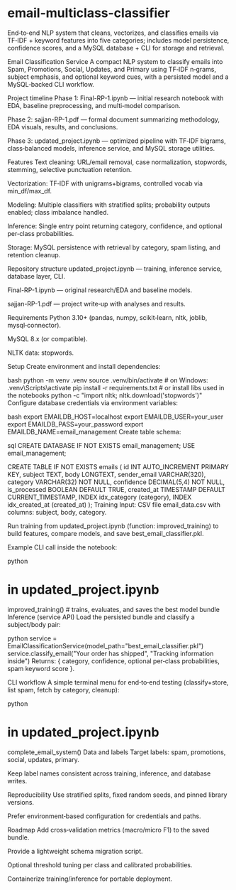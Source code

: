 # email-multiclass-classifier
End‑to‑end NLP system that cleans, vectorizes, and classifies emails via TF‑IDF + keyword features into five categories; includes model persistence, confidence scores, and a MySQL database + CLI for storage and retrieval.


Email Classification Service
A compact NLP system to classify emails into Spam, Promotions, Social, Updates, and Primary using TF‑IDF n‑grams, subject emphasis, and optional keyword cues, with a persisted model and a MySQL‑backed CLI workflow.

Project timeline
Phase 1: Final-RP-1.ipynb — initial research notebook with EDA, baseline preprocessing, and multi‑model comparison.

Phase 2: sajjan-RP-1.pdf — formal document summarizing methodology, EDA visuals, results, and conclusions.

Phase 3: updated_project.ipynb — optimized pipeline with TF‑IDF bigrams, class‑balanced models, inference service, and MySQL storage utilities.

Features
Text cleaning: URL/email removal, case normalization, stopwords, stemming, selective punctuation retention.

Vectorization: TF‑IDF with unigrams+bigrams, controlled vocab via min_df/max_df.

Modeling: Multiple classifiers with stratified splits; probability outputs enabled; class imbalance handled.

Inference: Single entry point returning category, confidence, and optional per‑class probabilities.

Storage: MySQL persistence with retrieval by category, spam listing, and retention cleanup.

Repository structure
updated_project.ipynb — training, inference service, database layer, CLI.

Final-RP-1.ipynb — original research/EDA and baseline models.

sajjan-RP-1.pdf — project write‑up with analyses and results.

Requirements
Python 3.10+ (pandas, numpy, scikit‑learn, nltk, joblib, mysql‑connector).

MySQL 8.x (or compatible).

NLTK data: stopwords.

Setup
Create environment and install dependencies:

bash
python -m venv .venv
source .venv/bin/activate  # on Windows: .venv\Scripts\activate
pip install -r requirements.txt  # or install libs used in the notebooks
python -c "import nltk; nltk.download('stopwords')"
Configure database credentials via environment variables:

bash
export EMAILDB_HOST=localhost
export EMAILDB_USER=your_user
export EMAILDB_PASS=your_password
export EMAILDB_NAME=email_management
Create table schema:

sql
CREATE DATABASE IF NOT EXISTS email_management;
USE email_management;

CREATE TABLE IF NOT EXISTS emails (
  id INT AUTO_INCREMENT PRIMARY KEY,
  subject TEXT,
  body LONGTEXT,
  sender_email VARCHAR(320),
  category VARCHAR(32) NOT NULL,
  confidence DECIMAL(5,4) NOT NULL,
  is_processed BOOLEAN DEFAULT TRUE,
  created_at TIMESTAMP DEFAULT CURRENT_TIMESTAMP,
  INDEX idx_category (category),
  INDEX idx_created_at (created_at)
);
Training
Input: CSV file email_data.csv with columns: subject, body, category.

Run training from updated_project.ipynb (function: improved_training) to build features, compare models, and save best_email_classifier.pkl.

Example CLI call inside the notebook:

python
# in updated_project.ipynb
improved_training()  # trains, evaluates, and saves the best model bundle
Inference (service API)
Load the persisted bundle and classify a subject/body pair:

python
service = EmailClassificationService(model_path="best_email_classifier.pkl")
service.classify_email("Your order has shipped", "Tracking information inside")
Returns: { category, confidence, optional per‑class probabilities, spam keyword score }.

CLI workflow
A simple terminal menu for end‑to‑end testing (classify+store, list spam, fetch by category, cleanup):

python
# in updated_project.ipynb
complete_email_system()
Data and labels
Target labels: spam, promotions, social, updates, primary.

Keep label names consistent across training, inference, and database writes.

Reproducibility
Use stratified splits, fixed random seeds, and pinned library versions.

Prefer environment‑based configuration for credentials and paths.

Roadmap
Add cross‑validation metrics (macro/micro F1) to the saved bundle.

Provide a lightweight schema migration script.

Optional threshold tuning per class and calibrated probabilities.

Containerize training/inference for portable deployment.
